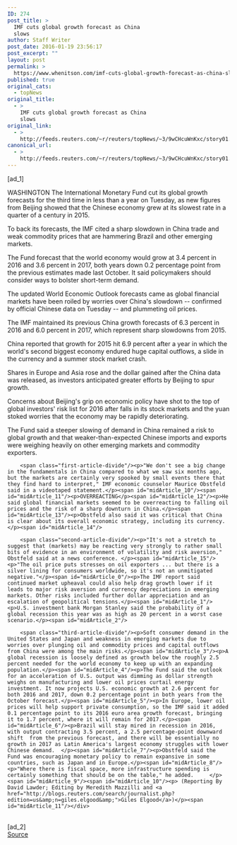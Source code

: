 ```yaml
---
ID: 274
post_title: >
  IMF cuts global growth forecast as China
  slows
author: Staff Writer
post_date: 2016-01-19 23:56:17
post_excerpt: ""
layout: post
permalink: >
  https://www.whenitson.com/imf-cuts-global-growth-forecast-as-china-slows/
published: true
original_cats:
  - topNews
original_title:
  - >
    IMF cuts global growth forecast as China
    slows
original_link:
  - >
    http://feeds.reuters.com/~r/reuters/topNews/~3/9wCHcuWnKxc/story01.htm
canonical_url:
  - >
    http://feeds.reuters.com/~r/reuters/topNews/~3/9wCHcuWnKxc/story01.htm
---
```

 [ad_1]
<br><div id="articleText">
<span id="midArticle_start"/>

<span id="midArticle_0"/><span class="focusParagraph" readability="5"><p><span class="articleLocation">WASHINGTON</span> The International Monetary Fund cut its global growth forecasts for the third time in less than a year on Tuesday, as new figures from Beijing showed that the Chinese economy grew at its slowest rate in a quarter of a century in 2015.</p></span><span id="midArticle_1"/><p>To back its forecasts, the IMF cited a sharp slowdown in China trade and weak commodity prices that are hammering Brazil and other emerging markets.</p><span id="midArticle_2"/><p>The Fund forecast that the world economy would grow at 3.4 percent in 2016 and 3.6 percent in 2017, both years down 0.2 percentage point from the previous estimates made last October. It said policymakers should consider ways to bolster short-term demand.</p><span id="midArticle_3"/><p>The updated World Economic Outlook forecasts came as global financial markets have been roiled by worries over China's slowdown -- confirmed by official Chinese data on Tuesday -- and plummeting oil prices.</p><span id="midArticle_4"/><p>The IMF maintained its previous China growth forecasts of 6.3 percent in 2016 and 6.0 percent in 2017, which represent sharp slowdowns from 2015.</p><span id="midArticle_5"/><p>China reported that growth for 2015 hit 6.9 percent after a year in which the world's second biggest economy endured huge capital outflows, a slide in the currency and a summer stock market crash.</p><span id="midArticle_6"/><p>Shares in Europe and Asia rose and the dollar gained after the China data was released, as investors anticipated greater  efforts by Beijing to spur growth.</p><span id="midArticle_7"/><p>Concerns about Beijing's grip on economic policy have shot to the top of global investors' risk list for 2016 after falls in its stock markets and the yuan stoked worries that the economy may be rapidly deteriorating.</p><span id="midArticle_8"/><p>The Fund said a steeper slowing of demand in China remained a risk to global growth and that weaker-than-expected Chinese imports and exports were weighing heavily on other emerging markets and commodity exporters.</p><span id="midArticle_9"/>
        
        <span class="first-article-divide"/><p>"We don't see a big change in the fundamentals in China compared to what we saw six months ago, but the markets are certainly very spooked by small events there that they find hard to interpret," IMF economic counselor Maurice Obstfeld said in a videotaped statement.</p><span id="midArticle_10"/><span id="midArticle_11"/><p>OVERREACTING</p><span id="midArticle_12"/><p>He said global financial markets seemed to be overreacting to falling oil prices and the risk of a sharp downturn in China.</p><span id="midArticle_13"/><p>Obstfeld also said it was critical that China is clear about its overall economic strategy, including its currency.</p><span id="midArticle_14"/>
        
        <span class="second-article-divide"/><p>"It's not a stretch to suggest that (markets) may be reacting very strongly to rather small bits of evidence in an environment of volatility and risk aversion," Obstfeld said at a news conference. </p><span id="midArticle_15"/><p>"The oil price puts stresses on oil exporters ... but there is a silver lining for consumers worldwide, so it's not an unmitigated negative."</p><span id="midArticle_0"/><p>The IMF report said continued market upheaval could also help drag growth lower if it leads to major risk aversion and currency depreciations in emerging markets. Other risks included further dollar appreciation and an escalation of geopolitical tensions.</p><span id="midArticle_1"/><p>U.S. investment bank Morgan Stanley said the probability of a global recession this year was as high as 20 percent in a worst case scenario.</p><span id="midArticle_2"/>
        
        <span class="third-article-divide"/><p>Soft consumer demand in the United States and Japan and weakness in emerging markets due to worries over plunging oil and commodity prices and capital outflows from China were among the main risks.</p><span id="midArticle_3"/><p>A global recession is loosely defined as growth below the roughly 2.5 percent needed for the world economy to keep up with an expanding population.</p><span id="midArticle_4"/><p>The Fund said the outlook for an acceleration of U.S. output was dimming as dollar strength weighs on manufacturing and lower oil prices curtail energy investment. It now projects U.S. economic growth at 2.6 percent for both 2016 and 2017, down 0.2 percentage point in both years from the October forecast.</p><span id="midArticle_5"/><p>In Europe, lower oil prices will help support private consumption, so the IMF said it added 0.1 percentage point to its 2016 euro area growth forecast, bringing it to 1.7 percent, where it will remain for 2017.</p><span id="midArticle_6"/><p>Brazil will stay mired in recession in 2016, with output contracting 3.5 percent, a 2.5 percentage-point downward shift  from the previous forecast, and there will be essentially no growth in 2017 as Latin America's largest economy struggles with lower Chinese demand.  </p><span id="midArticle_7"/><p>Obstfeld said the Fund was encouraging monetary policy to remain expansive in some countries, such as Japan and in Europe.</p><span id="midArticle_8"/><p>"Where there is fiscal space, more infrastructure spending is certainly something that should be on the table," he added.     </p><span id="midArticle_9"/><span id="midArticle_10"/><p> (Reporting By David Lawder; Editing by Meredith Mazzilli and <a href="http://blogs.reuters.com/search/journalist.php?edition=us&amp;n=giles.elgood&amp;">Giles Elgood</a>)</p><span id="midArticle_11"/></div>
<br>[ad_2]
<br><a href="http://feeds.reuters.com/~r/reuters/topNews/~3/9wCHcuWnKxc/story01.htm">Source </a>